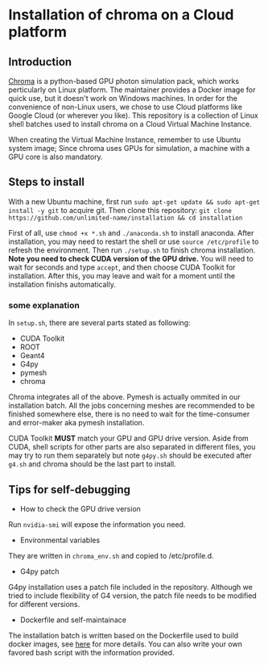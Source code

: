 # Installation of chroma on a Cloud platform
## Introduction
[Chroma](https://github.com/BenLand100/chroma) is a python-based GPU photon simulation pack, which works perticularly on Linux platform. 
The maintainer provides a Docker image for quick use, but it doesn't work on Windows machines. In order for the convenience of non-Linux users, we chose to use Cloud platforms like Google Cloud (or wherever you like). This repository is a collection of Linux shell batches used to install chroma on a Cloud Virtual Machine Instance. 

When creating the Virtual Machine Instance, remember to use Ubuntu system image; Since chroma uses GPUs for simulation, a machine with a GPU core is also mandatory. 

## Steps to install
With a new Ubuntu machine, first run `sudo apt-get update && sudo apt-get install -y git` to acquire git. Then clone this repository: `git clone https://github.com/unlimited-name/installation && cd installation`

First of all, use `chmod +x *.sh` and `./anaconda.sh` to install anaconda. After installation, you may need to restart the shell or use `source /etc/profile` to refresh the environment. Then run `./setup.sh` to finish chroma installation. **Note you need to check CUDA version of the GPU drive.** You will need to wait for seconds and type `accept`, and then choose CUDA Toolkit for installation. After this, you may leave and wait for a moment until the installation finishs automatically. 

### some explanation
In `setup.sh`, there are several parts stated as following: 
- CUDA Toolkit
- ROOT
- Geant4
- G4py
- pymesh
- chroma

Chroma integrates all of the above. Pymesh is actually ommited in our installation batch. All the jobs concerning meshes are recommended to be finished somewhere else, there is no need to wait for the time-consumer and error-maker aka pymesh installation. 

CUDA Toolkit **MUST** match your GPU and GPU drive version. Aside from CUDA, shell scripts for other parts are also separated in different files, you may try to run them separately but note `g4py.sh` should be executed after `g4.sh` and chroma should be the last part to install. 

## Tips for self-debugging
* How to check the GPU drive version

Run `nvidia-smi` will expose the information you need. 
* Environmental variables

They are written in `chroma_env.sh` and copied to /etc/profile.d. 
* G4py patch

G4py installation uses a patch file included in the repository. Although we tried to include flexibility of G4 version, the patch file needs to be modified for different versions. 
* Dockerfile and self-maintainace

The installation batch is written based on the Dockerfile used to build docker images, see [here](https://github.com/BenLand100/chroma/tree/master/installation) for more details. You can also write your own favored bash script with the information provided. 
